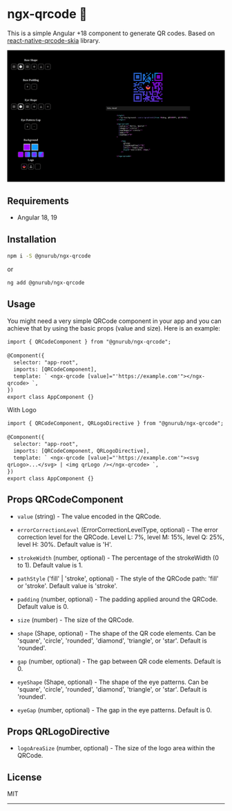 # ngx-qrcode 🎨

This is a simple Angular +18 component to generate QR codes.
Based on [react-native-qrcode-skia](https://github.com/enzomanuelmangano/react-native-qrcode-skia) library.

<p align="center">
  <a href="https://gnurub.github.io/ngx-qrcode/" target="_blank" rel="noopener noreferrer">
    <img src="https://raw.githubusercontent.com/GNURub/ngx-qrcode/refs/heads/main/.assets/poster.png" width="950" title="demo">
  </a>
</p>

## Requirements

- Angular 18, 19

## Installation

```sh
npm i -S @gnurub/ngx-qrcode
```

or

```sh
ng add @gnurub/ngx-qrcode
```

## Usage

You might need a very simple QRCode component in your app and you can achieve that by using the basic props (value and size). Here is an example:

```tsx
import { QRCodeComponent } from "@gnurub/ngx-qrcode";

@Component({
  selector: "app-root",
  imports: [QRCodeComponent],
  template: ` <ngx-qrcode [value]="'https://example.com'"></ngx-qrcode> `,
})
export class AppComponent {}
```

With Logo

```tsx
import { QRCodeComponent, QRLogoDirective } from "@gnurub/ngx-qrcode";

@Component({
  selector: "app-root",
  imports: [QRCodeComponent, QRLogoDirective],
  template: ` <ngx-qrcode [value]="'https://example.com'"><svg qrLogo>...</svg> | <img qrLogo /></ngx-qrcode> `,
})
export class AppComponent {}
```

## Props QRCodeComponent

- `value` (string) - The value encoded in the QRCode.

- `errorCorrectionLevel` (ErrorCorrectionLevelType, optional) - The error correction level for the QRCode. Level L: 7%, level M: 15%, level Q: 25%, level H: 30%. Default value is 'H'.

- `strokeWidth` (number, optional) - The percentage of the strokeWidth (0 to 1). Default value is 1.

- `pathStyle` ('fill' | 'stroke', optional) - The style of the QRCode path: 'fill' or 'stroke'. Default value is 'stroke'.

- `padding` (number, optional) - The padding applied around the QRCode. Default value is 0.

- `size` (number) - The size of the QRCode.

- `shape` (Shape, optional) - The shape of the QR code elements. Can be 'square', 'circle', 'rounded', 'diamond', 'triangle', or 'star'. Default is 'rounded'.

- `gap` (number, optional) - The gap between QR code elements. Default is 0.

- `eyeShape` (Shape, optional) - The shape of the eye patterns. Can be 'square', 'circle', 'rounded', 'diamond', 'triangle', or 'star'. Default is 'rounded'.

- `eyeGap` (number, optional) - The gap in the eye patterns. Default is 0.

## Props QRLogoDirective

- `logoAreaSize` (number, optional) - The size of the logo area within the QRCode.

## License

MIT

---
